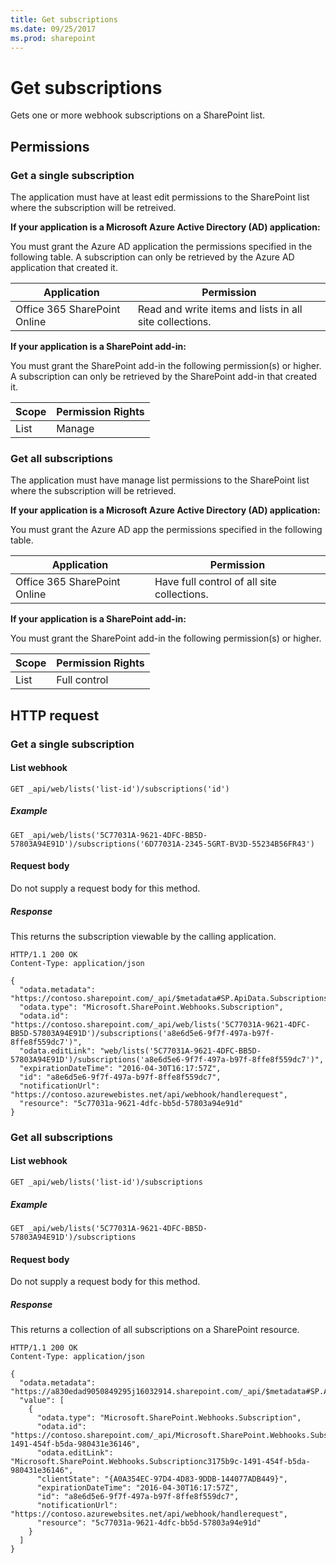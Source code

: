 ```yaml
---
title: Get subscriptions
ms.date: 09/25/2017
ms.prod: sharepoint
---
```



# Get subscriptions

Gets one or more webhook subscriptions on a SharePoint list.

## Permissions

### Get a single subscription

The application must have at least edit permissions to the SharePoint list where the subscription will be retreived.

**If your application is a Microsoft Azure Active Directory (AD) application:**

You must grant the Azure AD application the permissions specified in the following table. A subscription can only be retrieved by the Azure AD application that created it. 

Application | Permission 
------------|------------
Office 365 SharePoint Online|Read and write items and lists in all site collections.

**If your application is a SharePoint add-in:**

You must grant the SharePoint add-in the following permission(s) or higher. A subscription can only be retrieved by the SharePoint add-in that created it. 

Scope | Permission Rights 
------|------------
List|Manage

### Get all subscriptions

The application must have manage list permissions to the SharePoint list where the subscription will be retrieved.

**If your application is a Microsoft Azure Active Directory (AD) application:**

You must grant the Azure AD app the permissions specified in the following table. 

Application | Permission 
------------|------------
Office 365 SharePoint Online|Have full control of all site collections.

**If your application is a SharePoint add-in:**

You must grant the SharePoint add-in the following permission(s) or higher. 

Scope | Permission Rights 
------|------------
List|Full control

## HTTP request

### Get a single subscription

#### List webhook
```
GET _api/web/lists('list-id')/subscriptions('id')
```

##### Example

```http
GET _api/web/lists('5C77031A-9621-4DFC-BB5D-57803A94E91D')/subscriptions('6D77031A-2345-5GRT-BV3D-55234B56FR43')
```

#### Request body

Do not supply a request body for this method.

##### Response

This returns the subscription viewable by the calling application.

```http
HTTP/1.1 200 OK
Content-Type: application/json

{
  "odata.metadata": "https://contoso.sharepoint.com/_api/$metadata#SP.ApiData.Subscriptions/@Element",
  "odata.type": "Microsoft.SharePoint.Webhooks.Subscription",
  "odata.id": "https://contoso.sharepoint.com/_api/web/lists('5C77031A-9621-4DFC-BB5D-57803A94E91D')/subscriptions('a8e6d5e6-9f7f-497a-b97f-8ffe8f559dc7')",
  "odata.editLink": "web/lists('5C77031A-9621-4DFC-BB5D-57803A94E91D')/subscriptions('a8e6d5e6-9f7f-497a-b97f-8ffe8f559dc7')",
  "expirationDateTime": "2016-04-30T16:17:57Z",
  "id": "a8e6d5e6-9f7f-497a-b97f-8ffe8f559dc7",
  "notificationUrl": "https://contoso.azurewebistes.net/api/webhook/handlerequest",
  "resource": "5c77031a-9621-4dfc-bb5d-57803a94e91d"
}
```

### Get all subscriptions

#### List webhook
```
GET _api/web/lists('list-id')/subscriptions
```

##### Example

```http
GET _api/web/lists('5C77031A-9621-4DFC-BB5D-57803A94E91D')/subscriptions
```

#### Request body

Do not supply a request body for this method.

##### Response

This returns a collection of all subscriptions on a SharePoint resource. 

```http
HTTP/1.1 200 OK
Content-Type: application/json

{
  "odata.metadata": "https://a830edad9050849295j16032914.sharepoint.com/_api/$metadata#SP.ApiData.Subscriptions",
  "value": [
    {
      "odata.type": "Microsoft.SharePoint.Webhooks.Subscription",
      "odata.id": "https://contoso.sharepoint.com/_api/Microsoft.SharePoint.Webhooks.Subscriptionc3175b9c-1491-454f-b5da-980431e36146",
      "odata.editLink": "Microsoft.SharePoint.Webhooks.Subscriptionc3175b9c-1491-454f-b5da-980431e36146",
      "clientState": "{A0A354EC-97D4-4D83-9DDB-144077ADB449}",
      "expirationDateTime": "2016-04-30T16:17:57Z",
      "id": "a8e6d5e6-9f7f-497a-b97f-8ffe8f559dc7",
      "notificationUrl": "https://contoso.azurewebsites.net/api/webhook/handlerequest",
      "resource": "5c77031a-9621-4dfc-bb5d-57803a94e91d"
    }
  ]
}
```
